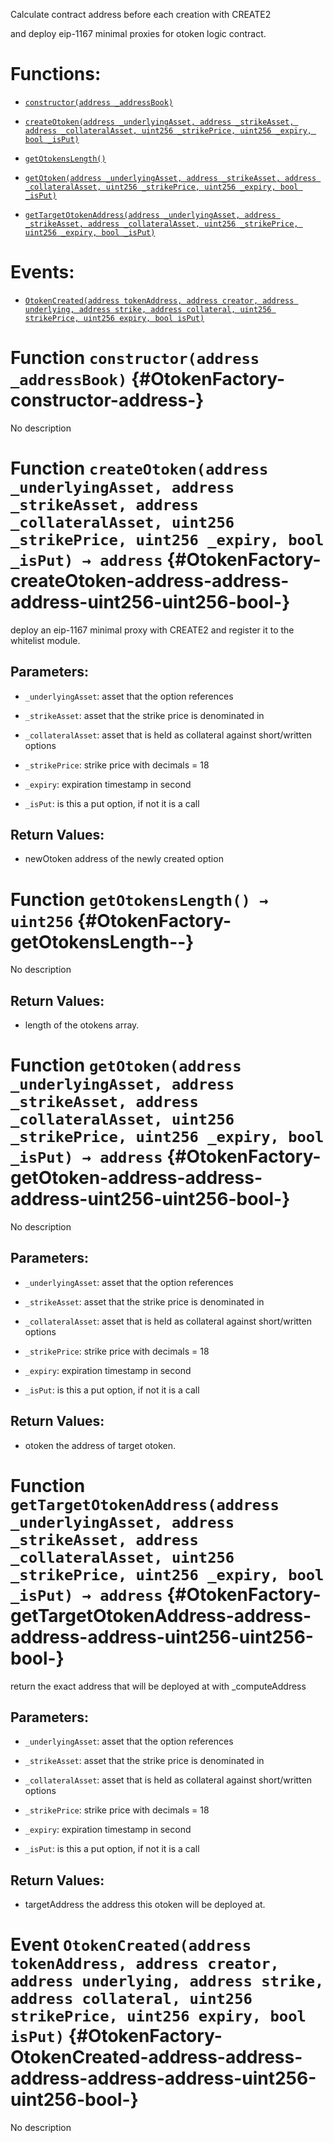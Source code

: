 Calculate contract address before each creation with CREATE2

and deploy eip-1167 minimal proxies for otoken logic contract.

# Functions:

- [`constructor(address _addressBook)`](#OtokenFactory-constructor-address-)

- [`createOtoken(address _underlyingAsset, address _strikeAsset, address _collateralAsset, uint256 _strikePrice, uint256 _expiry, bool _isPut)`](#OtokenFactory-createOtoken-address-address-address-uint256-uint256-bool-)

- [`getOtokensLength()`](#OtokenFactory-getOtokensLength--)

- [`getOtoken(address _underlyingAsset, address _strikeAsset, address _collateralAsset, uint256 _strikePrice, uint256 _expiry, bool _isPut)`](#OtokenFactory-getOtoken-address-address-address-uint256-uint256-bool-)

- [`getTargetOtokenAddress(address _underlyingAsset, address _strikeAsset, address _collateralAsset, uint256 _strikePrice, uint256 _expiry, bool _isPut)`](#OtokenFactory-getTargetOtokenAddress-address-address-address-uint256-uint256-bool-)

# Events:

- [`OtokenCreated(address tokenAddress, address creator, address underlying, address strike, address collateral, uint256 strikePrice, uint256 expiry, bool isPut)`](#OtokenFactory-OtokenCreated-address-address-address-address-address-uint256-uint256-bool-)

# Function `constructor(address _addressBook)` {#OtokenFactory-constructor-address-}

No description

# Function `createOtoken(address _underlyingAsset, address _strikeAsset, address _collateralAsset, uint256 _strikePrice, uint256 _expiry, bool _isPut) → address` {#OtokenFactory-createOtoken-address-address-address-uint256-uint256-bool-}

deploy an eip-1167 minimal proxy with CREATE2 and register it to the whitelist module.

## Parameters:

- `_underlyingAsset`: asset that the option references

- `_strikeAsset`: asset that the strike price is denominated in

- `_collateralAsset`: asset that is held as collateral against short/written options

- `_strikePrice`: strike price with decimals = 18

- `_expiry`: expiration timestamp in second

- `_isPut`: is this a put option, if not it is a call

## Return Values:

- newOtoken address of the newly created option

# Function `getOtokensLength() → uint256` {#OtokenFactory-getOtokensLength--}

No description

## Return Values:

- length of the otokens array.

# Function `getOtoken(address _underlyingAsset, address _strikeAsset, address _collateralAsset, uint256 _strikePrice, uint256 _expiry, bool _isPut) → address` {#OtokenFactory-getOtoken-address-address-address-uint256-uint256-bool-}

No description

## Parameters:

- `_underlyingAsset`: asset that the option references

- `_strikeAsset`: asset that the strike price is denominated in

- `_collateralAsset`: asset that is held as collateral against short/written options

- `_strikePrice`: strike price with decimals = 18

- `_expiry`: expiration timestamp in second

- `_isPut`: is this a put option, if not it is a call

## Return Values:

- otoken the address of target otoken.

# Function `getTargetOtokenAddress(address _underlyingAsset, address _strikeAsset, address _collateralAsset, uint256 _strikePrice, uint256 _expiry, bool _isPut) → address` {#OtokenFactory-getTargetOtokenAddress-address-address-address-uint256-uint256-bool-}

return the exact address that will be deployed at with _computeAddress

## Parameters:

- `_underlyingAsset`: asset that the option references

- `_strikeAsset`: asset that the strike price is denominated in

- `_collateralAsset`: asset that is held as collateral against short/written options

- `_strikePrice`: strike price with decimals = 18

- `_expiry`: expiration timestamp in second

- `_isPut`: is this a put option, if not it is a call

## Return Values:

- targetAddress the address this otoken will be deployed at.

# Event `OtokenCreated(address tokenAddress, address creator, address underlying, address strike, address collateral, uint256 strikePrice, uint256 expiry, bool isPut)` {#OtokenFactory-OtokenCreated-address-address-address-address-address-uint256-uint256-bool-}

No description
